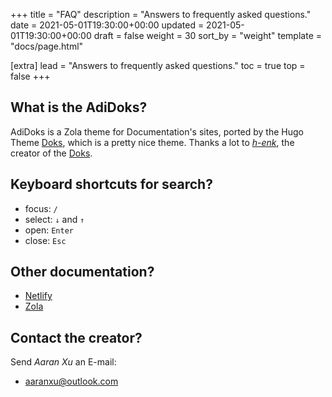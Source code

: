+++
title = "FAQ"
description = "Answers to frequently asked questions."
date = 2021-05-01T19:30:00+00:00
updated = 2021-05-01T19:30:00+00:00
draft = false
weight = 30
sort_by = "weight"
template = "docs/page.html"

[extra]
lead = "Answers to frequently asked questions."
toc = true
top = false
+++

## What is the AdiDoks?

AdiDoks is a Zola theme for Documentation's sites, ported by the Hugo Theme [Doks](https://getdoks.org), which is a pretty nice theme. Thanks a lot to [_h-enk_](https://github.com/h-enk), the creator of the [Doks](https://getdoks.org).

## Keyboard shortcuts for search?

- focus: `/`
- select: `↓` and `↑`
- open: `Enter`
- close: `Esc`

## Other documentation?

- [Netlify](https://docs.netlify.com/)
- [Zola](https://www.getzola.org/documentation/getting-started/overview/)

## Contact the creator?

Send _Aaran Xu_ an E-mail:

- <aaranxu@outlook.com>
